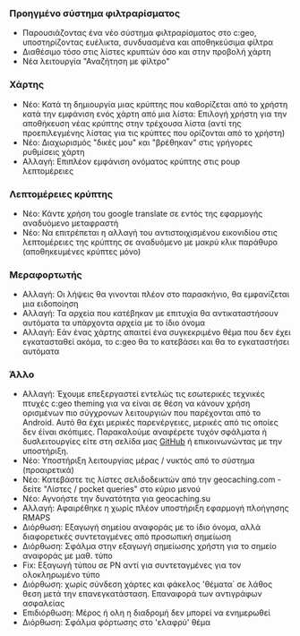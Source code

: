 ### Προηγμένο σύστημα φιλτραρίσματος
- Παρουσιάζοντας ένα νέο σύστημα φιλτραρίσματος στο c:geo, υποστηρίζοντας ευέλικτα, συνδυασμένα και αποθηκεύσιμα φίλτρα
- Διαθέσιμο τόσο στις λίστες κρυπτών όσο και στην προβολή χάρτη
- Νέα λειτουργία "Αναζήτηση με φίλτρο"

### Χάρτης
- Νέο: Κατά τη δημιουργία μιας κρύπτης που καθορίζεται από το χρήστη κατά την εμφάνιση ενός χάρτη από μια λίστα: Επιλογή χρήστη για την αποθήκευση νέας κρύπτης στην τρέχουσα λίστα (αντί της προεπιλεγμένης λίστας για τις κρύπτες που ορίζονται από το χρήστη)
- Νέο: Διαχωρισμός "δικές μου" και "βρέθηκαν" στις γρήγορες ρυθμίσεις χάρτη
- Αλλαγή: Επιπλέον εμφάνιση ονόματος κρύπτης στις poup λεπτομέρειες

### Λεπτομέρειες κρύπτης
- Νέο: Κάντε χρήση του google translate σε εντός της εφαρμογής αναδυόμενο μεταφραστή
- Νέο: Να επιτρέπεται η αλλαγή του αντιστοιχισμένου εικονιδίου στις λεπτομέρειες της κρύπτης σε αναδυόμενο με μακρύ κλικ παράθυρο (αποθηκευμένες κρύπτες μόνο)

### Μεραφορτωτής
- Αλλαγή: Οι λήψεις θα γινονται πλέον στο παρασκήνιο, θα εμφανίζεται μια ειδοποίηση
- Αλλαγή: Τα αρχεία που κατέβηκαν με επιτυχία θα αντικαταστήσουν αυτόματα τα υπάρχοντα αρχεία με το ίδιο όνομα
- Αλλαγή: Εάν ένας χάρτης απαιτεί ένα συγκεκριμένο θέμα που δεν έχει εγκατασταθεί ακόμα, το c:geo θα το κατεβάσει και θα το εγκαταστήσει αυτόματα

### Άλλο
- Αλλαγή: Έχουμε επεξεργαστεί εντελώς τις εσωτερικές τεχνικές πτυχές c:geo theming για να είναι σε θέση να κάνουν χρήση ορισμένων πιο σύγχρονων λειτουργιών που παρέχονται από το Android. Αυτό θα έχει μερικές παρενέργειες, μερικές από τις οποίες δεν έίναι σκόπιμες. Παρακαλούμε αναφέρετε τυχόν σφάλματα ή δυσλειτουργίες είτε στη σελίδα μας [GitHub](https://www.github.com/cgeo/cgeo/issues) ή επικοινωνώντας με την υποστήριξη.
- Νέο: Υποστήριξη λειτουργίας μέρας / νυκτός από το σύστημα (προαιρετικά)
- Νέο: Κατεβάστε τις λίστες σελιδοδεικτών από την geocaching.com - δείτε "Λίστες / pocket queries" στο κύριο μενού
- Νέο: Αγνοήστε την δυνατότητα για geocaching.su
- Αλλαγή: Αφαιρέθηκε η χωρίς πλέον υποστήριξη εφαρμογή πλοήγησης RMAPS
- Διόρθωση: Εξαγωγή σημείου αναφοράς με το ίδιο όνομα, αλλά διαφορετικές συντεταγμένες από προσωπική σημείωση
- Διόρθωση: Σφάλμα στην εξαγωγή σημείωσης χρήστη για το σημείο αναφοράς με μαθ. τύπο
- Fix: Εξαγωγή τύπου σε PN αντί για συντεταγμένες για τον ολοκληρωμένο τύπο
- Διόρθωση: χωρίς σύνδεση χάρτες και φάκελος 'θέματα΄ σε λάθος θεση μετά την επανεγκατάσταση. Επαναφορά των αντιγράφων ασφαλείας
- Επιδιόρθωση: Μέρος ή ολη η διαδρομή δεν μπορεί να ενημερωθεί
- Διόρθωση: Σφάλμα φόρτωσης στο 'ελαφρύ' θέμα
